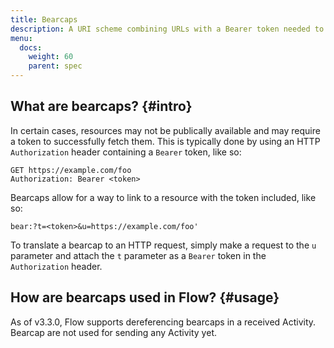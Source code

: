 ```yaml
---
title: Bearcaps
description: A URI scheme combining URLs with a Bearer token needed to access them.
menu:
  docs:
    weight: 60
    parent: spec
---
```


## What are bearcaps? {#intro}

In certain cases, resources may not be publically available and may require a token to successfully fetch them. This is typically done by using an HTTP `Authorization` header containing a `Bearer` token, like so:

```http
GET https://example.com/foo
Authorization: Bearer <token>
```

Bearcaps allow for a way to link to a resource with the token included, like so:

```
bear:?t=<token>&u=https://example.com/foo'
```

To translate a bearcap to an HTTP request, simply make a request to the `u` parameter and attach the `t` parameter as a `Bearer` token in the `Authorization` header.

## How are bearcaps used in Flow? {#usage}

As of v3.3.0, Flow supports dereferencing bearcaps in a received Activity. Bearcap are not used for sending any Activity yet.
